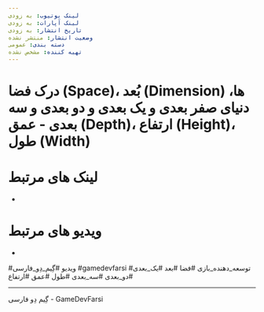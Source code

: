 ```yaml
---
لینک یوتیوب: به زودی
لینک آپارات: به زودی
تاریخ انتشار: به زودی
وضعیت انتشار: منتشر نشده
دسته بندی: عمومی
تهیه کننده: مشخص نشده
---
```


# درک فضا (Space)، بُعد (Dimension) ها، دنیای صفر بعدی و یک بعدی و دو بعدی و سه بعدی - عمق (Depth)، ارتفاع (Height)، طول (Width)

# لینک های مرتبط
-
# ویدیو های مرتبط
-

#ویدیو #گِیم_دِو_فارسی #gamedevfarsi #توسعه_دهنده_بازی #فضا #بعد #یک_بعدی #دو_بعدی #سه_بعدی #طول #عمق #ارتفاع



---
گِیم دِو فارسی - GameDevFarsi
